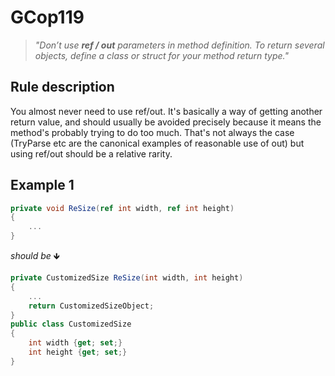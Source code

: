 ﻿# GCop119

> *"Don’t use **ref / out** parameters in method definition. To return several objects, define a class or struct for your method return type."*


## Rule description
You almost never need to use ref/out. It's basically a way of getting another return value, and should usually be avoided precisely because it means the method's probably trying to do too much. That's not always the case (TryParse etc are the canonical examples of reasonable use of out) but using ref/out should be a relative rarity.

## Example 1
```csharp
private void ReSize(ref int width, ref int height)
{
    ...
}
```
*should be* 🡻

```csharp
private CustomizedSize ReSize(int width, int height)
{
    ...
    return CustomizedSizeObject;
}
public class CustomizedSize
{
    int width {get; set;}
    int height {get; set;}
}
```

